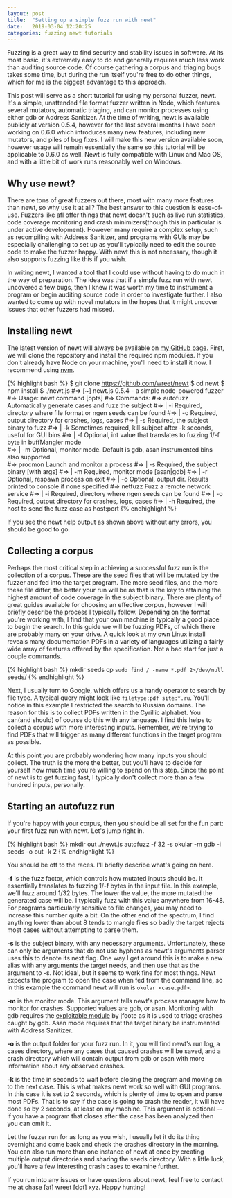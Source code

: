 ```yaml
---
layout: post
title:  "Setting up a simple fuzz run with newt"
date:   2019-03-04 12:20:25
categories: fuzzing newt tutorials
---
```


Fuzzing is a great way to find security and stability issues in software. At its most basic, it's extremely easy to do and generally requires much less work than auditing source code. Of course gathering a corpus and triaging bugs takes some time, but during the run itself you're free to do other things, which for me is the biggest advantage to this approach. 

This post will serve as a short tutorial for using my personal fuzzer, newt. It's a simple, unattended file format fuzzer written in Node, which features several mutators, automatic triaging, and can monitor processes using either gdb or Address Sanitizer. At the time of writing, newt is available publicly at version 0.5.4, however for the last several months I have been working on 0.6.0 which introduces many new features, including new mutators, and piles of bug fixes. I will make this new version available soon, however usage will remain essentially the same so this tutorial will be applicable to 0.6.0 as well. Newt is fully compatible with Linux and Mac OS, and with a little bit of work runs reasonably well on Windows. 

## Why use newt?

There are tons of great fuzzers out there, most with many more features than newt, so why use it at all? The best answer to this question is ease-of-use. Fuzzers like afl offer things that newt doesn't such as live run statistics, code coverage monitoring and crash minimizers(though this in particular is under active development). However many require a complex setup, such as recompiling with Address Sanitizer, and programs with GUIs may be especially challenging to set up as you'll typically need to edit the source code to make the fuzzer happy. With newt this is not necessary, though it also supports fuzzing like this if you wish. 

In writing newt, I wanted a tool that I could use without having to do much in the way of preparation. The idea was that if a simple fuzz run with newt uncovered a few bugs, then I knew it was worth my time to instrument a program or begin auditing source code in order to investigate further. I also wanted to come up with novel mutators in the hopes that it might uncover issues that other fuzzers had missed. 

## Installing newt

The latest version of newt will always be available on [my GitHub page](https://github.com/wreet/newt). First, we will clone the repository and install the required npm modules. If you don't already have Node on your machine, you'll need to install it now. I recommend using [nvm](https://github.com/creationix/nvm). 

{% highlight bash %}
$ git clone https://github.com/wreet/newt
$ cd newt
$ npm install
$ ./newt.js
#=> [~] newt.js 0.5.4 - a simple node-powered fuzzer
#=> Usage: newt command [opts]
#=> Commands:
#=>   autofuzz    Automatically generate cases and fuzz the subject
#=>   |  -i       Required, directory where file format or ngen seeds can be found
#=>   |  -o       Required, output directory for crashes, logs, cases
#=>   |  -s       Required, the subject binary to fuzz
#=>   |  -k       Sometimes required, kill subject after -k seconds, useful for GUI bins
#=>   |  -f       Optional, int value that translates to fuzzing 1/-f byte in buffMangler mode  
#=>   |  -m       Optional, monitor mode. Default is gdb, asan instrumented bins also supported                                                                                     
#=>   procmon     Launch and monitor a process
#=>   |  -s       Required, the subject binary [with args]
#=>   |  -m       Required, monitor mode [asan|gdb]
#=>   |  -r       Optional, respawn process on exit
#=>   |  -o       Optional, output dir. Results printed to console if none specified
#=>   netfuzz     Fuzz a remote network service
#=>   |  -i       Required, directory where ngen seeds can be found
#=>   |  -o       Required, output directory for crashes, logs, cases
#=>   |  -h       Required, the host to send the fuzz case as host:port
{% endhighlight %}

If you see the newt help output as shown above without any errors, you should be good to go. 

## Collecting a corpus

Perhaps the most critical step in achieving a successful fuzz run is the collection of a corpus. These are the seed files that will be mutated by the fuzzer and fed into the target program. The more seed files, and the more these file differ, the better your run will be as that is the key to attaining the highest amount of code coverage in the subject binary. There are plenty of great guides available for choosing an effective corpus, however I will briefly describe the process I typically follow. 
Depending on the format you're working with, I find that your own machine is typically a good place to begin the search. In this guide we will be fuzzing PDFs, of which there are probably many on your drive. A quick look at my own Linux install reveals many documentation PDFs in a variety of languages utilizing a fairly wide array of features offered by the specification. Not a bad start for just a couple commands. 

{% highlight bash %}
mkdir seeds
cp `sudo find / -name *.pdf 2>/dev/null` seeds/
{% endhighlight %}

Next, I usually turn to Google, which offers us a handy operator to search by file type. A typical query might look like `filetype:pdf site:*.ru`. You'll notice in this example I restricted the search to Russian domains. The reason for this is to collect PDFs written in the Cyrillic alphabet. You can(and should) of course do this with any language. I find this helps to collect a corpus with more interesting inputs. Remember, we're trying to find PDFs that will trigger as many different functions in the target program as possible. 

At this point you are probably wondering how many inputs you should collect. The truth is the more the better, but you'll have to decide for yourself how much time you're willing to spend on this step. Since the point of newt is to get fuzzing fast, I typically don't collect more than a few hundred inputs, personally. 

## Starting an autofuzz run

If you're happy with your corpus, then you should be all set for the fun part: your first fuzz run with newt. Let's jump right in. 

{% highlight bash %}
mkdir out
./newt.js autofuzz -f 32 -s okular -m gdb -i seeds -o out -k 2
{% endhighlight %}

You should be off to the races. I'll briefly describe what's going on here. 

**-f** is the fuzz factor, which controls how mutated inputs should be. It essentially translates to fuzzing 1/-f bytes in the input file. In this example, we'll fuzz around 1/32 bytes. The lower the value, the more mutated the generated case will be. I typically fuzz with this value anywhere from 16-48. For programs particularly sensitive to file changes, you may need to increase this number quite a bit. On the other end of the spectrum, I find anything lower than about 8 tends to mangle files so badly the target rejects most cases without attempting to parse them. 

**-s** is the subject binary, with any necessary arguments. Unfortunately, these can only be arguments that do not use hyphens as newt's arguments parser uses this to denote its next flag. One way I get around this is to make a new alias with any arguments the target needs, and then use that as the argument to -s. Not ideal, but it seems to work fine for most things. Newt expects the program to open the case when fed from the command line, so in this example the command newt will run is `okular <case.pdf>`.

**-m** is the monitor mode. This argument tells newt's process manager how to monitor for crashes. Supported values are gdb, or asan. Monitoring with gdb requires the [exploitable module](https://github.com/jfoote/exploitable) by jfoote as it is used to triage crashes caught by gdb. Asan mode requires that the target binary be instrumented with Address Sanitizer. 

**-o** is the output folder for your fuzz run. In it, you will find newt's run log, a cases directory, where any cases that caused crashes will be saved, and a crash directory which will contain output from gdb or asan with more information about any observed crashes. 

**-k** is the time in seconds to wait before closing the program and moving on to the next case. This is what makes newt work so well with GUI programs. In this case it is set to 2 seconds, which is plenty of time to open and parse most PDFs. That is to say if the case is going to crash the reader, it will have done so by 2 seconds, at least on my machine. This argument is optional -- if you have a program that closes after the case has been analyzed then you can omit it.

Let the fuzzer run for as long as you wish, I usually let it do its thing overnight and come back and check the crashes directory in the morning. You can also run more than one instance of newt at once by creating multiple output directories and sharing the seeds directory. With a little luck, you'll have a few interesting crash cases to examine further. 

If you run into any issues or have questions about newt, feel free to contact me at chase [at] wreet [dot] xyz. Happy hunting! 
